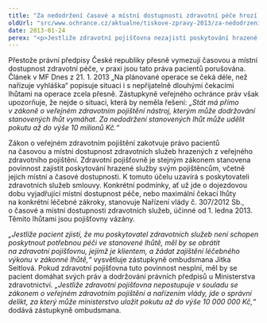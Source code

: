 ```yaml
---
title: "Za nedodržení časové a místní dostupnosti zdravotní péče hrozí až desetimilionová pokuta"
oldUrl: "src/www.ochrance.cz/aktualne/tiskove-zpravy-2013/za-nedodrzeni-casove-a-mistni-dostupnosti-zdravotni-pece-hrozi-az-desetimilionova-pokuta"
date: 2013-01-24
perex: "<p>Jestliže zdravotní pojišťovna nezajistí poskytování hrazené služby svým pojištěncům, včetně místní a časové dostupnosti (např. dodržení maximální stanovené čekací doby na operaci), může jí Ministerstvo zdravotnictví udělit pokutu až do výše 10 milionů Kč.</p>"
---
```


<!-- imported from the old website -->

<p>Přestože právní předpisy České republiky přesně vymezují časovou a místní dostupnost zdravotní péče, v praxi jsou tato práva pacientů porušována. Článek v MF Dnes z 21. 1. 2013 „Na plánované operace se čeká déle, než nařizuje vyhláška“ popisuje situaci i s nepřijatelně dlouhými čekacími lhůtami na operace zcela přesně. Zástupkyně veřejného ochránce práv však upozorňuje, že nejde o situaci, která by neměla řešení: <em>„Stát má přímo v zákoně o veřejném zdravotním pojištění nástroj, kterým může dodržování stanovených lhůt vymáhat. Za nedodržení stanovených lhůt může udělit pokutu až do výše 10 milionů Kč.“</em></p><p>Zákon o veřejném zdravotním pojištění zakotvuje právo pacientů na časovou a místní dostupnost zdravotních služeb hrazených z veřejného zdravotního pojištění. Zdravotní pojišťovně je stejným zákonem stanovena povinnost zajistit poskytování hrazené služby svým pojištěncům, včetně jejich místní a časové dostupnosti. K tomuto účelu uzavírá s poskytovateli zdravotních služeb smlouvy. Konkrétní podmínky, ať už jde o dojezdovou dobu vyjadřující místní dostupnost péče, nebo maximální čekací lhůty na konkrétní léčebné zákroky, stanovuje Nařízení vlády č. 307/2012 Sb., o časové a místní dostupnosti zdravotních služeb, účinné od 1. ledna 2013. Těmito lhůtami jsou pojišťovny vázány.</p><p><em>„Jestliže pacient zjistí, že mu poskytovatel zdravotních služeb není schopen poskytnout potřebnou péči ve stanovené lhůtě, měl by se obrátit na zdravotní pojišťovnu, jejímž je klientem, a žádat zajištění léčebného výkonu v zákonné lhůtě,“</em> vysvětluje zástupkyně ombudsmana Jitka Seitlová. Pokud zdravotní pojišťovna tuto povinnost nesplní, měl by se pacient domáhat svých práv a dodržování právních předpisů u Ministerstva zdravotnictví. <em>„Jestliže zdravotní pojišťovna nepostupuje v souladu se zákonem o veřejném zdravotním pojištění a nařízením vlády, jde o správní delikt, za který může ministerstvo uložit pokutu až do výše 10 000 000 Kč,“</em> dodává zástupkyně ombudsmana.</p>
